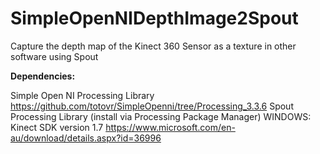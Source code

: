 # SimpleOpenNIDepthImage2Spout

Capture the depth map of the Kinect 360 Sensor as a texture in other software using Spout

<b> Dependencies:</b>

Simple Open NI Processing Library https://github.com/totovr/SimpleOpenni/tree/Processing_3.3.6 
Spout Processing Library (install via Processing Package Manager) 
WINDOWS: Kinect SDK version 1.7 https://www.microsoft.com/en-au/download/details.aspx?id=36996 


